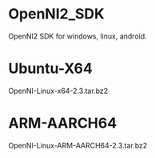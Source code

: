 # OpenNI2_SDK
OpenNI2 SDK for windows, linux, android.

# Ubuntu-X64
OpenNI-Linux-x64-2.3.tar.bz2

# ARM-AARCH64
OpenNI-Linux-ARM-AARCH64-2.3.tar.bz2 
